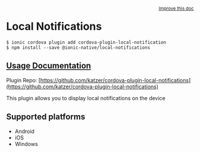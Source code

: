 <a style="float:right;font-size:12px;" href="http://github.com/ionic-team/ionic-native/edit/master/src/@ionic-native/plugins/local-notifications/index.ts#L96">
  Improve this doc
</a>

# Local Notifications

```
$ ionic cordova plugin add cordova-plugin-local-notification
$ npm install --save @ionic-native/local-notifications
```

## [Usage Documentation](https://ionicframework.com/docs/native/local-notifications/)

Plugin Repo: [https://github.com/katzer/cordova-plugin-local-notifications](https://github.com/katzer/cordova-plugin-local-notifications)

This plugin allows you to display local notifications on the device

## Supported platforms
- Android
- iOS
- Windows




